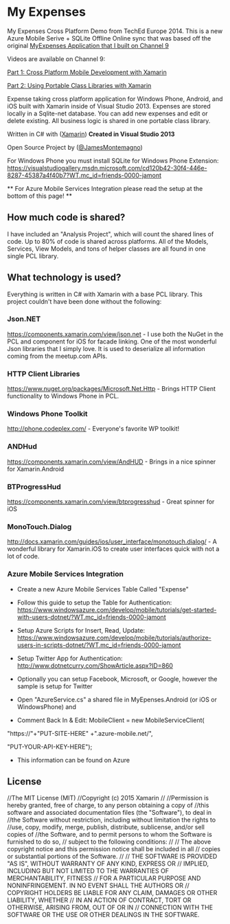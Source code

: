 My Expenses
==========

My Expenses Cross Platform Demo from TechEd Europe 2014. This is a new Azure Mobile Serive + SQLite Offline Online sync that was based off the original [MyExpenses Application that I built on Channel 9](http://www.github.com/jamesmontemagno/myexpenses)

Videos are available on Channel 9:

[Part 1: Cross Platform Mobile Development with Xamarin](https://channel9.msdn.com/Shows/Visual-Studio-Toolbox/Cross-Platform-Development-With-Xamarin?WT.mc_id=friends-0000-jamont)

[Part 2: Using Portable Class Libraries with Xamarin](https://channel9.msdn.com/Shows/Visual-Studio-Toolbox/Using-Portable-Class-Libraries-with-Xamarin?WT.mc_id=friends-0000-jamont)

Expense taking cross platform application for Windows Phone, Android, and iOS built with Xamarin inside of Visual Studio 2013. Expenses are stored locally in a Sqlite-net database. You can add new expenses and edit or delete existing. All business logic is shared in one portable class library.

Written in C# with ([Xamarin](http://www.xamarin.com))  **Created in Visual Studio 2013**

Open Source Project by ([@JamesMontemagno](http://www.twitter.com/jamesmontemagno)) 

For Windows Phone you must install SQLite for Windows Phone Extension: https://visualstudiogallery.msdn.microsoft.com/cd120b42-30f4-446e-8287-45387a4f40b7?WT.mc_id=friends-0000-jamont

** For Azure Mobile Services Integration please read the setup at the bottom of this page! **

## How much code is shared?
I have included an "Analysis Project", which will count the shared lines of code. Up to 80% of code is shared across platforms. All of the Models, Services, View Models, and tons of helper classes are all found in one single PCL library. 

## What technology is used?
Everything is written in C# with Xamarin with a base PCL library. This project couldn't have been done without the following:

### Json.NET
https://components.xamarin.com/view/json.net - I use both the NuGet in the PCL and component for iOS for facade linking. One of the most wonderful Json libraries that I simply love. It is used to deserialize all information coming from the meetup.com APIs.

### HTTP Client Libraries
https://www.nuget.org/packages/Microsoft.Net.Http - Brings HTTP Client functionality to Windows Phone in PCL.

### Windows Phone Toolkit
http://phone.codeplex.com/ - Everyone's favorite WP toolkit!

### ANDHud
https://components.xamarin.com/view/AndHUD - Brings in a nice spinner for Xamarin.Android

### BTProgressHud
https://components.xamarin.com/view/btprogresshud - Great spinner for iOS

### MonoTouch.Dialog
http://docs.xamarin.com/guides/ios/user_interface/monotouch.dialog/ - A wonderful library for Xamarin.iOS to create user interfaces quick with not a lot of code.


### Azure Mobile Services Integration

* Create a new Azure Mobile Services Table Called "Expense"
* Follow this guide to setup the Table for Authentication: https://www.windowsazure.com/develop/mobile/tutorials/get-started-with-users-dotnet/?WT.mc_id=friends-0000-jamont

* Setup Azure Scripts for Insert, Read, Update: https://www.windowsazure.com/develop/mobile/tutorials/authorize-users-in-scripts-dotnet/?WT.mc_id=friends-0000-jamont

* Setup Twitter App for Authentication: http://www.dotnetcurry.com/ShowArticle.aspx?ID=860

* Optionally you can setup Facebook, Microsoft, or Google, however the sample is setup for Twitter

* Open "AzureService.cs" a shared file in MyEpenses.Android (or iOS or WindowsPhone) and 
* Comment Back In & Edit: MobileClient = new MobileServiceClient(
        
"https://"+"PUT-SITE-HERE" +".azure-mobile.net/",
        
"PUT-YOUR-API-KEY-HERE");

* This information can be found on Azure
        

## License

//The MIT License (MIT)
//Copyright (c) 2015 Xamarin
//
//Permission is hereby granted, free of charge, to any person obtaining a copy of
//this software and associated documentation files (the "Software"), to deal in
//the Software without restriction, including without limitation the rights to
//use, copy, modify, merge, publish, distribute, sublicense, and/or sell copies of
//the Software, and to permit persons to whom the Software is furnished to do so,
//    subject to the following conditions:
//
//    The above copyright notice and this permission notice shall be included in all
//    copies or substantial portions of the Software.
//
//    THE SOFTWARE IS PROVIDED "AS IS", WITHOUT WARRANTY OF ANY KIND, EXPRESS OR
//    IMPLIED, INCLUDING BUT NOT LIMITED TO THE WARRANTIES OF MERCHANTABILITY, FITNESS
//    FOR A PARTICULAR PURPOSE AND NONINFRINGEMENT. IN NO EVENT SHALL THE AUTHORS OR
//    COPYRIGHT HOLDERS BE LIABLE FOR ANY CLAIM, DAMAGES OR OTHER LIABILITY, WHETHER
//    IN AN ACTION OF CONTRACT, TORT OR OTHERWISE, ARISING FROM, OUT OF OR IN
//    CONNECTION WITH THE SOFTWARE OR THE USE OR OTHER DEALINGS IN THE SOFTWARE.

